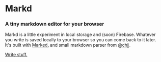 # Markd
### A tiny markdown editor for your browser
Markd is a little experiment in local storage and (soon) Firebase. Whatever you write is saved locally to your browser so you can come back to it later. It's built with [Marked](https://github.com/chjj/marked), and small markdown parser from [@chjj](https://github.com/chjj).

[Write stuff.](http://estrattonbailey.github.io/markd)